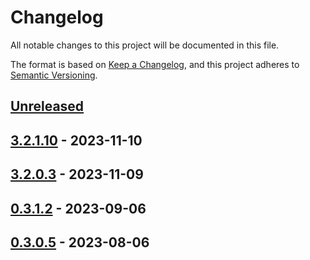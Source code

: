 # Changelog

All notable changes to this project will be documented in this file.

The format is based on [Keep a Changelog](https://keepachangelog.com/en/1.0.0/),
and this project adheres to [Semantic Versioning](https://semver.org/spec/v2.0.0.html).

## [Unreleased]

## [3.2.1.10] - 2023-11-10

## [3.2.0.3] - 2023-11-09

## [0.3.1.2] - 2023-09-06

## [0.3.0.5] - 2023-08-06

[Unreleased]: https://github.com/Afterlife-Guide/AfterLife.Guide.Profile/compare/3.2.1.10...HEAD

[3.2.1.10]: https://github.com/Afterlife-Guide/AfterLife.Guide.Profile/compare/3.2.0.3...3.2.1.10

[3.2.0.3]: https://github.com/Afterlife-Guide/AfterLife.Guide.Profile/compare/0.3.1.2...3.2.0.3

[0.3.1.2]: https://github.com/Afterlife-Guide/AfterLife.Guide.Profile/compare/0.3.0.5...0.3.1.2

[0.3.0.5]: https://github.com/Afterlife-Guide/AfterLife.Guide.Profile/compare/6838e823c585a0ca5ce669de393f9ee3d7d93f80...0.3.0.5
